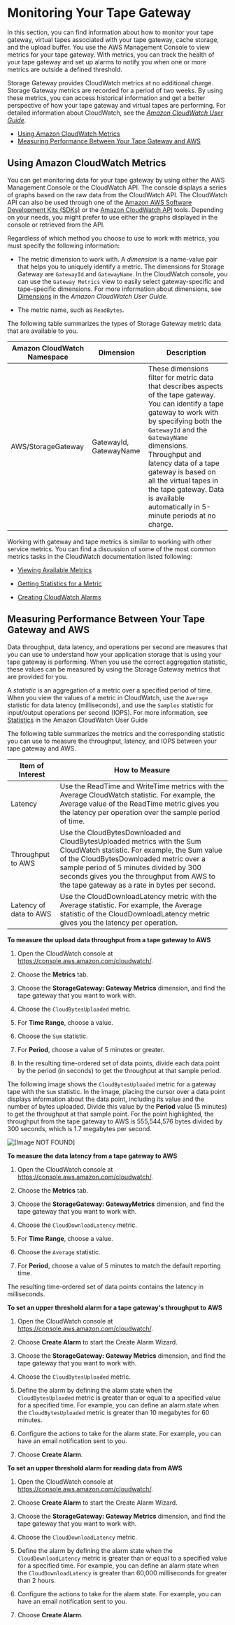 # Monitoring Your Tape Gateway<a name="GatewayMetrics-vtl-common"></a>

In this section, you can find information about how to monitor your tape gateway, virtual tapes associated with your tape gateway, cache storage, and the upload buffer\. You use the AWS Management Console to view metrics for your tape gateway\. With metrics, you can track the health of your tape gateway and set up alarms to notify you when one or more metrics are outside a defined threshold\. 

Storage Gateway provides CloudWatch metrics at no additional charge\. Storage Gateway metrics are recorded for a period of two weeks\. By using these metrics, you can access historical information and get a better perspective of how your tape gateway and virtual tapes are performing\. For detailed information about CloudWatch, see the *[Amazon CloudWatch User Guide](http://docs.aws.amazon.com/AmazonCloudWatch/latest/monitoring/)*\. 


+ [Using Amazon CloudWatch Metrics](#UsingCloudWatchConsole-vtl-common)
+ [Measuring Performance Between Your Tape Gateway and AWS](#PerfGatewayAWS-vtl-common)

## Using Amazon CloudWatch Metrics<a name="UsingCloudWatchConsole-vtl-common"></a>

You can get monitoring data for your tape gateway by using either the AWS Management Console or the CloudWatch API\. The console displays a series of graphs based on the raw data from the CloudWatch API\. The CloudWatch API can also be used through one of the [Amazon AWS Software Development Kits \(SDKs\)](http://aws.amazon.com/code) or the [Amazon CloudWatch API](http://docs.aws.amazon.com/AmazonCloudWatch/latest/APIReference/) tools\. Depending on your needs, you might prefer to use either the graphs displayed in the console or retrieved from the API\.

Regardless of which method you choose to use to work with metrics, you must specify the following information: 

+ The metric dimension to work with\. A *dimension* is a name\-value pair that helps you to uniquely identify a metric\. The dimensions for Storage Gateway are `GatewayId` and `GatewayName`\. In the CloudWatch console, you can use the `Gateway Metrics` view to easily select gateway\-specific and tape\-specific dimensions\. For more information about dimensions, see [Dimensions](http://docs.aws.amazon.com/AmazonCloudWatch/latest/monitoring/cloudwatch_concepts.html#Dimension) in the *Amazon CloudWatch User Guide*\.

+ The metric name, such as `ReadBytes`\.

The following table summarizes the types of Storage Gateway metric data that are available to you\. 


| Amazon CloudWatch Namespace | Dimension | Description | 
| --- | --- | --- | 
| AWS/StorageGateway |  GatewayId, GatewayName  |  These dimensions filter for metric data that describes aspects of the tape gateway\. You can identify a tape gateway to work with by specifying both the `GatewayId` and the `GatewayName` dimensions\.  Throughput and latency data of a tape gateway is based on all the virtual tapes in the tape gateway\. Data is available automatically in 5\-minute periods at no charge\.   | 

Working with gateway and tape metrics is similar to working with other service metrics\. You can find a discussion of some of the most common metrics tasks in the CloudWatch documentation listed following:

+ [Viewing Available Metrics](http://docs.aws.amazon.com/AmazonCloudWatch/latest/monitoring/viewing_metrics_with_cloudwatch.html)

+ [Getting Statistics for a Metric](http://docs.aws.amazon.com/AmazonCloudWatch/latest/monitoring/US_GetStatistics.html)

+ [Creating CloudWatch Alarms](http://docs.aws.amazon.com/AmazonCloudWatch/latest/monitoring/AlarmThatSendsEmail.html)

## Measuring Performance Between Your Tape Gateway and AWS<a name="PerfGatewayAWS-vtl-common"></a>

Data throughput, data latency, and operations per second are measures that you can use to understand how your application storage that is using your tape gateway is performing\. When you use the correct aggregation statistic, these values can be measured by using the Storage Gateway metrics that are provided for you\. 

A *statistic* is an aggregation of a metric over a specified period of time\. When you view the values of a metric in CloudWatch, use the `Average` statistic for data latency \(milliseconds\), and use the `Samples` statistic for input/output operations per second \(IOPS\)\. For more information, see [Statistics](http://docs.aws.amazon.com/AmazonCloudWatch/latest/monitoring/cloudwatch_concepts.html#Statistics) in the Amazon CloudWatch User Guide

The following table summarizes the metrics and the corresponding statistic you can use to measure the throughput, latency, and IOPS between your tape gateway and AWS\. 


| Item of Interest | How to Measure | 
| --- | --- | 
| Latency | Use the ReadTime and WriteTime metrics with the Average CloudWatch statistic\. For example, the Average value of the ReadTime metric gives you the latency per operation over the sample period of time\.  | 
| Throughput to AWS | Use the CloudBytesDownloaded and CloudBytesUploaded metrics with the Sum CloudWatch statistic\. For example, the Sum value of the CloudBytesDownloaded metric over a sample period of 5 minutes divided by 300 seconds gives you the throughput from AWS to the tape gateway as a rate in bytes per second\. | 
| Latency of data to AWS | Use the CloudDownloadLatency metric with the Average statistic\. For example, the Average statistic of the CloudDownloadLatency metric gives you the latency per operation\. | 

**To measure the upload data throughput from a tape gateway to AWS**

1. Open the CloudWatch console at [https://console\.aws\.amazon\.com/cloudwatch/](https://console.aws.amazon.com/cloudwatch/)\.

1. Choose the **Metrics** tab\.

1. Choose the **StorageGateway: Gateway Metrics** dimension, and find the tape gateway that you want to work with\.

1. Choose the `CloudBytesUploaded` metric\.

1. For **Time Range**, choose a value\.

1. Choose the `Sum` statistic\.

1. For **Period**, choose a value of 5 minutes or greater\.

1. In the resulting time\-ordered set of data points, divide each data point by the period \(in seconds\) to get the throughput at that sample period\.

The following image shows the `CloudBytesUploaded` metric for a gateway tape with the `Sum` statistic\. In the image, placing the cursor over a data point displays information about the data point, including its value and the number of bytes uploaded\. Divide this value by the **Period** value \(5 minutes\) to get the throughput at that sample point\. For the point highlighted, the throughput from the tape gateway to AWS is 555,544,576 bytes divided by 300 seconds, which is 1\.7 megabytes per second\.

![\[Image NOT FOUND\]](http://docs.aws.amazon.com/storagegateway/latest/userguide/images/GatewayMetrics_25.png)

**To measure the data latency from a tape gateway to AWS**

1. Open the CloudWatch console at [https://console\.aws\.amazon\.com/cloudwatch/](https://console.aws.amazon.com/cloudwatch/)\.

1. Choose the **Metrics** tab\.

1. Choose the **StorageGateway: GatewayMetrics** dimension, and find the tape gateway that you want to work with\.

1. Choose the `CloudDownloadLatency` metric\.

1. For **Time Range**, choose a value\.

1. Choose the `Average` statistic\.

1. For **Period**, choose a value of 5 minutes to match the default reporting time\. 

 The resulting time\-ordered set of data points contains the latency in milliseconds\.<a name="GatewayAlarm2-vtl-common"></a>

**To set an upper threshold alarm for a tape gateway's throughput to AWS**

1. Open the CloudWatch console at [https://console\.aws\.amazon\.com/cloudwatch/](https://console.aws.amazon.com/cloudwatch/)\.

1. Choose **Create Alarm** to start the Create Alarm Wizard\.

1. Choose the **StorageGateway: Gateway Metrics** dimension, and find the tape gateway that you want to work with\.

1. Choose the `CloudBytesUploaded` metric\.

1. Define the alarm by defining the alarm state when the `CloudBytesUploaded` metric is greater than or equal to a specified value for a specified time\. For example, you can define an alarm state when the `CloudBytesUploaded` metric is greater than 10 megabytes for 60 minutes\.

1. Configure the actions to take for the alarm state\. For example, you can have an email notification sent to you\. 

1. Choose **Create Alarm**\.<a name="GatewayAlarm3-vtl-common"></a>

**To set an upper threshold alarm for reading data from AWS**

1. Open the CloudWatch console at [https://console\.aws\.amazon\.com/cloudwatch/](https://console.aws.amazon.com/cloudwatch/)\.

1. Choose **Create Alarm** to start the Create Alarm Wizard\.

1. Choose the **StorageGateway: Gateway Metrics** dimension, and find the tape gateway that you want to work with\.

1. Choose the `CloudDownloadLatency` metric\.

1. Define the alarm by defining the alarm state when the `CloudDownloadLatency` metric is greater than or equal to a specified value for a specified time\. For example, you can define an alarm state when the `CloudDownloadLatency` is greater than 60,000 milliseconds for greater than 2 hours\.

1. Configure the actions to take for the alarm state\. For example, you can have an email notification sent to you\.

1. Choose **Create Alarm**\.